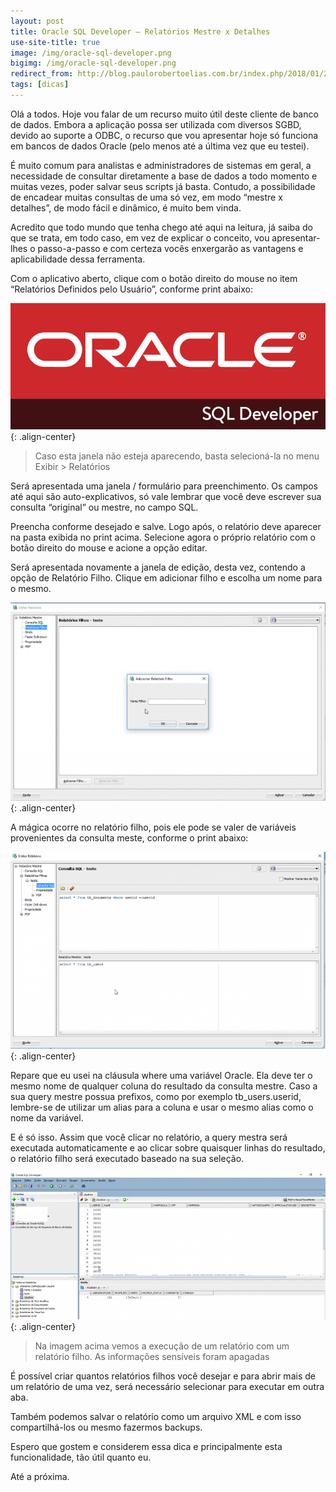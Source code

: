 ```yaml
---
layout: post
title: Oracle SQL Developer – Relatórios Mestre x Detalhes
use-site-title: true
image: /img/oracle-sql-developer.png
bigimg: /img/oracle-sql-developer.png
redirect_from: http://blog.paulorobertoelias.com.br/index.php/2018/01/25/oracle-sql-developer-relatorios-mestre-x-detalhes/
tags: [dicas]
---
```


Olá a todos. Hoje vou falar de um recurso muito útil deste cliente de banco de dados. Embora a aplicação possa ser utilizada com diversos SGBD, devido ao suporte a ODBC, o recurso que vou apresentar hoje só funciona em bancos de dados Oracle (pelo menos até a última vez que eu testei).

É muito comum para analistas e administradores de sistemas em geral, a necessidade de consultar diretamente a base de dados a todo momento e muitas vezes, poder salvar seus scripts já basta. Contudo, a possibilidade de encadear muitas consultas de uma só vez, em modo “mestre x detalhes”, de modo fácil e dinâmico, é muito bem vinda.

Acredito que todo mundo que tenha chego até aqui na leitura, já saiba do que se trata, em todo caso, em vez de explicar o conceito, vou apresentar-lhes o passo-a-passo e com certeza vocês enxergarão as vantagens e aplicabilidade dessa ferramenta.

Com o aplicativo aberto, clique com o botão direito do mouse no item “Relatórios Definidos pelo Usuário”, conforme print abaixo:

![image](../img/oracle-sql-developer.png){: .align-center}

> Caso esta janela não esteja aparecendo, basta selecioná-la no menu Exibir > Relatórios

Será apresentada uma janela / formulário para preenchimento. Os campos até aqui são auto-explicativos, só vale lembrar que você deve escrever sua consulta “original” ou mestre, no campo SQL.

Preencha conforme desejado e salve. Logo após, o relatório deve aparecer na pasta exibida no print acima. Selecione agora o próprio relatório com o botão direito do mouse e acione a opção editar.

Será apresentada novamente a janela de edição, desta vez, contendo a opção de Relatório Filho. Clique em adicionar filho e escolha um nome para o mesmo.

![image](../img/oracle02-768x482.png){: .align-center}

A mágica ocorre no relatório filho, pois ele pode se valer de variáveis provenientes da consulta meste, conforme o print abaixo:

![image](../img/oracle03-768x481.png){: .align-center}

Repare que eu usei na cláusula where uma variável Oracle. Ela deve ter o mesmo nome de qualquer coluna do resultado da consulta mestre. Caso a sua query mestre possua prefixos, como por exemplo tb_users.userid, lembre-se de utilizar um alias para a coluna e usar o mesmo alias como o nome da variável.

E é só isso. Assim que você clicar no relatório, a query mestra será executada automaticamente e ao clicar sobre quaisquer linhas do resultado, o relatório filho será executado baseado na sua seleção.

![image](../img/oracle04-768x358.png){: .align-center}

> Na imagem acima vemos a execução de um relatório com um relatório filho. As informações sensíveis foram apagadas

É possível criar quantos relatórios filhos você desejar e para abrir mais de um relatório de uma vez, será necessário selecionar para executar em outra aba.

Também podemos salvar o relatório como um arquivo XML e com isso compartilhá-los ou mesmo fazermos backups.

Espero que gostem e considerem essa dica e principalmente esta funcionalidade, tão útil quanto eu.

Até a próxima.



